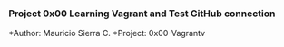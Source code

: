 ### Project 0x00 Learning Vagrant and Test GitHub connection
*Author: Mauricio Sierra C.
*Project: 0x00-Vagrantv 